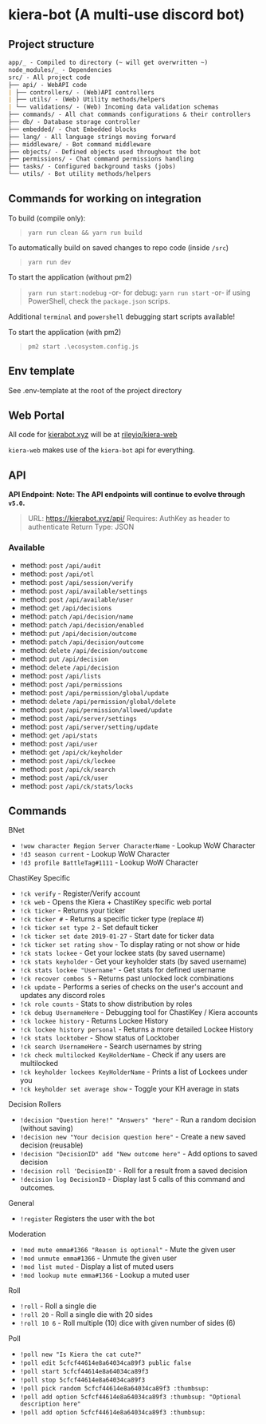 # kiera-bot (A multi-use discord bot)

## Project structure

```md
app/_ - Compiled to directory (~ will get overwritten ~)
node_modules/_ - Dependencies
src/ - All project code
├── api/ - WebAPI code
| ├── controllers/ - (Web)API controllers
| ├── utils/ - (Web) Utility methods/helpers
| └── validations/ - (Web) Incoming data validation schemas
├── commands/ - All chat commands configurations & their controllers
├── db/ - Database storage controller
├── embedded/ - Chat Embedded blocks
├── lang/ - All language strings moving forward
├── middleware/ - Bot command middleware
├── objects/ - Defined objects used throughout the bot
├── permissions/ - Chat command permissions handling
├── tasks/ - Configured background tasks (jobs)
└── utils/ - Bot utility methods/helpers
```

## Commands for working on integration

To build (compile only):

> `yarn run clean && yarn run build`

To automatically build on saved changes to repo code (inside `/src`)

> `yarn run dev`

To start the application (without pm2)

> `yarn run start:nodebug` -or- for debug: `yarn run start` -or- if using PowerShell, check the `package.json` scrips.

Additional `terminal` and `powershell` debugging start scripts available!

To start the application (with pm2)

> `pm2 start .\ecosystem.config.js`

## Env template

See .env-template at the root of the project directory

## Web Portal

All code for [kierabot.xyz](https://kierabot.xyz) will be at [rileyio/kiera-web](https://github.com/rileyio/kiera-web)

`kiera-web` makes use of the `kiera-bot` api for everything.

## API

**API Endpoint:**
**Note: The API endpoints will continue to evolve through `v5.0`.**

> URL: <https://kierabot.xyz/api/>
> Requires: AuthKey as header to authenticate
> Return Type: JSON

### Available

- method: `post` `/api/audit`
- method: `post` `/api/otl`
- method: `post` `/api/session/verify`
- method: `post` `/api/available/settings`
- method: `post` `/api/available/user`
- method: `get` `/api/decisions`
- method: `patch` `/api/decision/name`
- method: `patch` `/api/decision/enabled`
- method: `put` `/api/decision/outcome`
- method: `patch` `/api/decision/outcome`
- method: `delete` `/api/decision/outcome`
- method: `put` `/api/decision`
- method: `delete` `/api/decision`
- method: `post` `/api/lists`
- method: `post` `/api/permissions`
- method: `post` `/api/permission/global/update`
- method: `delete` `/api/permission/global/delete`
- method: `post` `/api/permission/allowed/update`
- method: `post` `/api/server/settings`
- method: `post` `/api/server/setting/update`
- method: `get` `/api/stats`
- method: `post` `/api/user`
- method: `get` `/api/ck/keyholder`
- method: `post` `/api/ck/lockee`
- method: `post` `/api/ck/search`
- method: `post` `/api/ck/user`
- method: `post` `/api/ck/stats/locks`

## Commands

BNet

- `!wow character Region Server CharacterName` - Lookup WoW Character
- `!d3 season current` - Lookup WoW Character
- `!d3 profile BattleTag#1111` - Lookup WoW Character

ChastiKey Specific

- `!ck verify` - Register/Verify account
- `!ck web` - Opens the Kiera + ChastiKey specific web portal
- `!ck ticker` - Returns your ticker
- `!ck ticker #` - Returns a specific ticker type (replace #)
- `!ck ticker set type 2` - Set default ticker
- `!ck ticker set date 2019-01-27` - Start date for ticker data
- `!ck ticker set rating show` - To display rating or not show or hide
- `!ck stats lockee` - Get your lockee stats (by saved username)
- `!ck stats keyholder` - Get your keyholder stats (by saved username)
- `!ck stats lockee "Username"` - Get stats for defined username
- `!ck recover combos 5` - Returns past unlocked lock combinations
- `!ck update` - Performs a series of checks on the user's account and updates any discord roles
- `!ck role counts` - Stats to show distribution by roles
- `!ck debug UsernameHere` - Debugging tool for ChastiKey / Kiera accounts
- `!ck lockee history` - Returns Lockee History
- `!ck lockee history personal` - Returns a more detailed Lockee History
- `!ck stats locktober` - Show status of Locktober
- `!ck search UsernameHere` - Search usernames by string
- `!ck check multilocked KeyHolderName` - Check if any users are multilocked
- `!ck keyholder lockees KeyHolderName` - Prints a list of Lockees under you
- `!ck keyholder set average show` - Toggle your KH average in stats

Decision Rollers

- `!decision "Question here!" "Answers" "here"` - Run a random decision (without saving)
- `!decision new "Your decision question here"` - Create a new saved decision (reusable)
- `!decision "DecisionID" add "New outcome here"` - Add options to saved decision
- `!decision roll 'DecisionID'` - Roll for a result from a saved decision
- `!decision log DecisionID` - Display last 5 calls of this command and outcomes.

General

- `!register` Registers the user with the bot

Moderation

- `!mod mute emma#1366 "Reason is optional"` - Mute the given user
- `!mod unmute emma#1366` - Unmute the given user
- `!mod list muted` - Display a list of muted users
- `!mod lookup mute emma#1366` - Lookup a muted user

Roll

- `!roll` - Roll a single die
- `!roll 20` - Roll a single die with 20 sides
- `!roll 10 6` - Roll multiple (10) dice with given number of sides (6)

Poll

- `!poll new "Is Kiera the cat cute?"`
- `!poll edit 5cfcf44614e8a64034ca89f3 public false`
- `!poll start 5cfcf44614e8a64034ca89f3`
- `!poll stop 5cfcf44614e8a64034ca89f3`
- `!poll pick random 5cfcf44614e8a64034ca89f3 :thumbsup:`
- `!poll add option 5cfcf44614e8a64034ca89f3 :thumbsup: "Optional description here"`
- `!poll add option 5cfcf44614e8a64034ca89f3 :thumbsup:`

